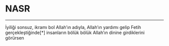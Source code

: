 # NASR
---
İyiliği sonsuz, ikramı bol Allah’ın adıyla,
Allah’ın yardımı gelip Fetih gerçekleştiğinde[*]
insanların bölük bölük Allah’ın dinine girdiklerini görürsen